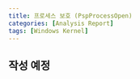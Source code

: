 ```yaml
---
title: 프로세스 보호 (PspProcessOpen)
categories: [Analysis Report]
tags: [Windows Kernel]
---
```


## 작성 예정